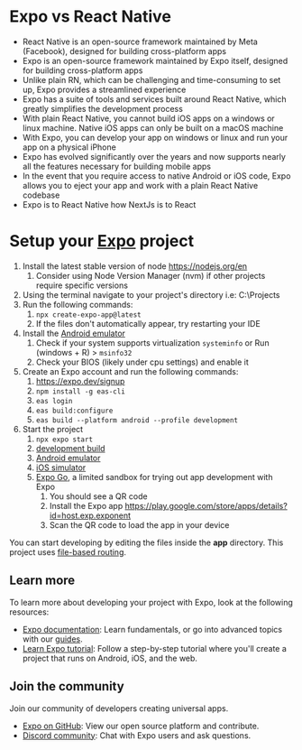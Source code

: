 # Expo vs React Native

- React Native is an open-source framework maintained by Meta (Facebook), designed for building cross-platform apps 
- Expo is an open-source framework maintained by Expo itself, designed for building cross-platform apps
- Unlike plain RN, which can be challenging and time-consuming to set up, Expo provides a streamlined experience
- Expo has a suite of tools and services built around React Native, which greatly simplifies the development process
- With plain React Native, you cannot build iOS apps on a windows or linux machine. Native iOS apps can only be built on a macOS machine
- With Expo, you can develop your app on windows or linux and run your app on a physical iPhone
- Expo has evolved significantly over the years and now supports nearly all the features necessary for building mobile apps
- In the event that you require access to native Android or iOS code, Expo allows you to eject your app and work with a plain React Native codebase
- Expo is to React Native how NextJs is to React

# Setup your [Expo](https://expo.dev) project

1. Install the latest stable version of node https://nodejs.org/en
   1. Consider using Node Version Manager (nvm) if other projects require specific versions
2. Using the terminal navigate to your project's directory i.e: C:\Projects
3. Run the following commands:
   1. ```npx create-expo-app@latest```
   2. If the files don't automatically appear, try restarting your IDE
4. Install the [Android emulator](https://docs.expo.dev/workflow/android-studio-emulator/)
   1. Check if your system supports virtualization ```systeminfo``` or Run (windows + R) > ```msinfo32```
   2. Check your BIOS (likely under cpu settings) and enable it
5. Create an Expo account and run the following commands:
   1. https://expo.dev/signup
   2. ```npm install -g eas-cli```
   3. ```eas login```
   4. ```eas build:configure```
   5. ```eas build --platform android --profile development```
6. Start the project
   1. ```npx expo start```
   2. [development build](https://docs.expo.dev/develop/development-builds/introduction/)
   3. [Android emulator](https://docs.expo.dev/workflow/android-studio-emulator/)
   4. [iOS simulator](https://docs.expo.dev/workflow/ios-simulator/)
   5. [Expo Go](https://expo.dev/go), a limited sandbox for trying out app development with Expo
      1. You should see a QR code 
      2. Install the Expo app https://play.google.com/store/apps/details?id=host.exp.exponent
      3. Scan the QR code to load the app in your device

You can start developing by editing the files inside the **app** directory. This project uses [file-based routing](https://docs.expo.dev/router/introduction).


## Learn more

To learn more about developing your project with Expo, look at the following resources:

- [Expo documentation](https://docs.expo.dev/): Learn fundamentals, or go into advanced topics with our [guides](https://docs.expo.dev/guides).
- [Learn Expo tutorial](https://docs.expo.dev/tutorial/introduction/): Follow a step-by-step tutorial where you'll create a project that runs on Android, iOS, and the web.

## Join the community

Join our community of developers creating universal apps.

- [Expo on GitHub](https://github.com/expo/expo): View our open source platform and contribute.
- [Discord community](https://chat.expo.dev): Chat with Expo users and ask questions.
